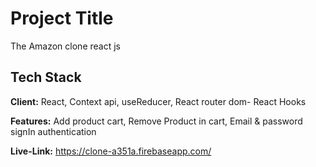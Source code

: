 # Project Title

The Amazon clone react js 
## Tech Stack

**Client:** React, Context api, useReducer, React router dom- React Hooks
 
**Features:** Add product cart, Remove Product in cart, Email & password signIn authentication 

**Live-Link:** https://clone-a351a.firebaseapp.com/

